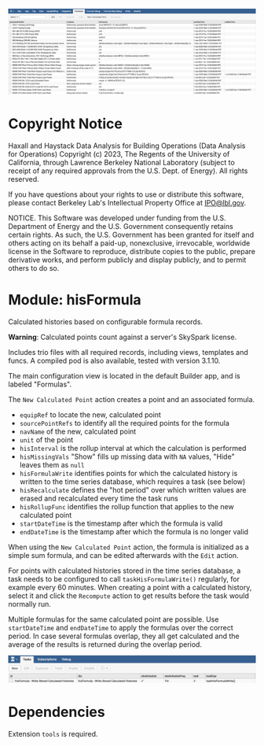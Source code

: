 ![Main hisFormula configuration view example](./assets/hisFormula_main_view_example.jpg)

# Copyright Notice
  Haxall and Haystack Data Analysis for Building Operations (Data Analysis for
  Operations) Copyright (c) 2023, The Regents of the University of California,
  through Lawrence Berkeley National Laboratory (subject to receipt of any
  required approvals from the U.S. Dept. of Energy). All rights reserved.

  If you have questions about your rights to use or distribute this software,
  please contact Berkeley Lab's Intellectual Property Office at
  IPO@lbl.gov.

  NOTICE.  This Software was developed under funding from the U.S. Department
  of Energy and the U.S. Government consequently retains certain rights.  As 
  such, the U.S. Government has been granted for itself and others acting on
  its behalf a paid-up, nonexclusive, irrevocable, worldwide license in the 
  Software to reproduce, distribute copies to the public, prepare derivative
  works, and perform publicly and display publicly, and to permit others to do 
  so.

# Module: hisFormula
Calculated histories based on configurable formula records.

**Warning**: Calculated points count against a server's SkySpark license.

Includes trio files with all required records, including views, templates and funcs. A compiled pod is
also available, tested with version 3.1.10.

The main configuration view is located in the default Builder app, and is labeled "Formulas".

The `New Calculated Point` action creates a point and an associated formula.
- `equipRef` to locate the new, calculated point
- `sourcePointRefs` to identify all the required points for the formula
- `navName` of the new, calculated point
- `unit` of the point
- `hisInterval` is the rollup interval at which the calculation is performed
- `hisMissingVals` "Show" fills up missing data with `NA` values, "Hide" leaves them as `null`
- `hisFormulaWrite` identifies points for which the calculated history is written to the time series database, which requires a task (see below)
- `hisRecalculate` defines the "hot period" over which written values are erased and recalculated every time the task runs
- `hisRollupFunc` identifies the rollup function that applies to the new calculated point
- `startDateTime` is the timestamp after which the formula is valid
- `endDateTime` is the timestamp after which the formula is no longer valid

When using the `New Calculated Point` action, the formula is initialized as a simple sum formula, and can be edited afterwards with the `Edit` action.

For points with calculated histories stored in the time series database, a task needs to be configured to call `taskHisFormulaWrite()` regularly,
for example every 60 minutes. When creating a point with a calculated history, select it and click the `Recompute` action to get results before the task would normally run.

Multiple formulas for the same calculated point are possible. Use `startDateTime` and `endDateTime` to apply the formulas over the correct period. 
In case several formulas overlap, they all get calculated and the average of the results is returned during the overlap period.

![Task view with example](./assets/hisFormula_task_example.jpg)

# Dependencies
Extension `tools` is required.

